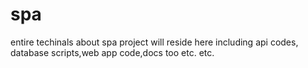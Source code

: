 # spa
entire techinals about spa project will reside here including api codes, database scripts,web app code,docs too etc. etc.
